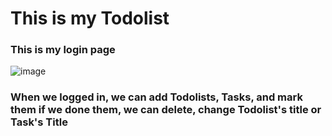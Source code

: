 # This is my Todolist 
### This is my login page 
![image](https://user-images.githubusercontent.com/32385280/233479441-4badc9c3-7443-4e02-8b3a-330ad40001b9.png)
### When we logged in, we can add Todolists, Tasks, and mark them if we done them, we can delete, change Todolist's title or Task's Title
